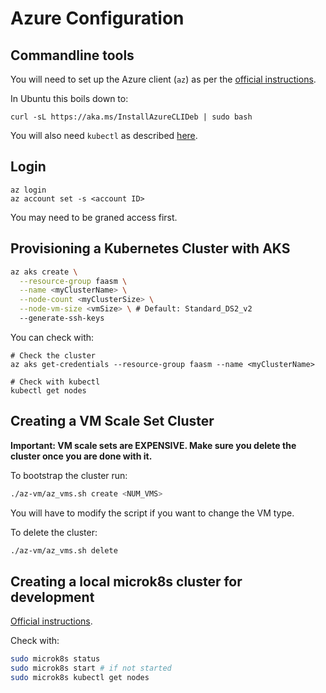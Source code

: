 # Azure Configuration

## Commandline tools

You will need to set up the Azure client (`az`) as per the 
[official instructions](https://docs.microsoft.com/en-us/cli/azure/install-azure-cli).

In Ubuntu this boils down to:

```
curl -sL https://aka.ms/InstallAzureCLIDeb | sudo bash
```

You will also need `kubectl` as described [here](
https://kubernetes.io/docs/tasks/tools/install-kubectl/).

## Login

```
az login
az account set -s <account ID>
```

You may need to be graned access first. 

## Provisioning a Kubernetes Cluster with AKS

```bash
az aks create \
  --resource-group faasm \
  --name <myClusterName> \
  --node-count <myClusterSize> \
  --node-vm-size <vmSize> \ # Default: Standard_DS2_v2
  --generate-ssh-keys 
```

You can check with:

```
# Check the cluster
az aks get-credentials --resource-group faasm --name <myClusterName>

# Check with kubectl
kubectl get nodes
```

## Creating a VM Scale Set Cluster

**Important: VM scale sets are EXPENSIVE. Make sure you delete the cluster once
you are done with it.**

To bootstrap the cluster run:
```bash
./az-vm/az_vms.sh create <NUM_VMS>
```

You will have to modify the script if you want to change the VM type.

To delete the cluster:

```bash
./az-vm/az_vms.sh delete
```

## Creating a local microk8s cluster for development

[Official instructions](https://microk8s.io/).

Check with:

```bash
sudo microk8s status
sudo microk8s start # if not started
sudo microk8s kubectl get nodes
```
